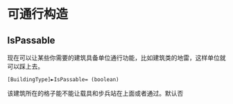 可通行构造
=======
IsPassable
-----------

现在可以让某些你需要的建筑具备单位通行功能，比如建筑类的地雷，这样单位就可以踩上去。

    [BuildingType]►IsPassable= (boolean)

该建筑所在的格子能不能让载具和步兵站在上面或者通过。默认否
